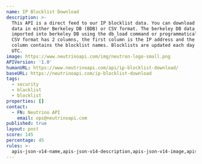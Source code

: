 ```yaml
---
name: IP Blocklist Download
description: >-
  This API is a direct feed to our IP blocklist data. You can download the IP
  data in either Berkeley DB (BDB) or CSV format. The berkeley DB data can be
  imported into berkeley DB using the db_load command or programmatically. The
  CSV format has 2 columns, the first column is the IP address and the second
  column contains the blocklist names. Blocklists are updated each day at 0600
  UTC.
image: https://www.neutrinoapi.com/img/neutron-logo-small.png
APIVersion: '1.0'
humanURL: https://www.neutrinoapi.com/api/ip-blocklist-download/
baseURL: https://neutrinoapi.com/ip-blocklist-download
tags:
  - security
  - blacklist
  - blocklist
properties: []
contact:
  - FN: Neutrino API
    email: ops@neutrinoapi.com
published: true
layout: post
score: 145
percentage: 45
rules: >-
  apis-json-v14-name,apis-json-v14-description,apis-json-v14-image,apis-json-v14-url,apis-json-v14-tags,apis-json-v14-maintainers,apis-json-v14-maintainers-fn,apis-json-v14-maintainers-email,apis-json-v14-apis-name,apis-json-v14-apis-description,apis-json-v14-apis-image,apis-json-v14-apis-humanURL,apis-json-v14-apis-baseURL,apis-json-v14-apis-tags
---
```

